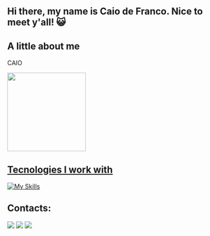 ## Hi there, my name is Caio de Franco. Nice to meet y'all! 😺

## A little about me
CAIO
<!--
**Caio32Pro/Caio32Pro** is a ✨ _special_ ✨ repository because its `README.md` (this file) appears on your GitHub profile.

Here are some ideas to get you started:

- 🔭 I’m currently working on ...
- 🌱 I’m currently learning ...
- 👯 I’m looking to collaborate on ...
- 🤔 I’m looking for help with ...
- 💬 Ask me about ...
- 📫 How to reach me: ...
- 😄 Pronouns: ...
- ⚡ Fun fact: ...
-->

<!--<div>
<img height="270em" src="https://github.com/user-attachments/assets/e57f7877-9051-485f-8818-c08f2f21e7f6"/>
</div>
-->

<div>
  <a href="https://github.com/Caio32Pro">
  <img loading="lazy" height="180em" src="https://github-readme-stats.vercel.app/api?username=Caio32Pro&show_icons=true&theme=dracula&include_all_commits=true&count_private=true"/>
</div>

## Tecnologies I work with
  [![My Skills](https://skillicons.dev/icons?i=html,css,js,bootstrap,c,cs,mysql,java,hibernate,spring,git)](https://skillicons.dev)

## Contacts:

<div>
<a href="https://www.instagram.com/heey._.caio?igsh=MWJ4YmlicnljNmlkYw==" target="_blank"><img loading="lazy" src="https://img.shields.io/badge/-Instagram-%23E4405F?style=for-the-badge&logo=instagram&logoColor=white" target="_blank"></a>
<a href = "mailto:caio32823@gmail.com"><img loading="lazy" src="https://img.shields.io/badge/Gmail-D14836?style=for-the-badge&logo=gmail&logoColor=white" target="_blank"></a>
<a href="https://br.linkedin.com/in/caio-franco-a94b7828a" target="_blank"><img loading="lazy" src="https://img.shields.io/badge/-LinkedIn-%230077B5?style=for-the-badge&logo=linkedin&logoColor=white" target="_blank"></a>   
</div>

